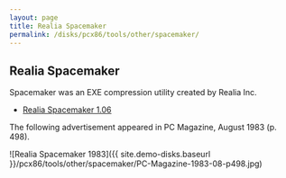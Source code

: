 ```yaml
---
layout: page
title: Realia Spacemaker
permalink: /disks/pcx86/tools/other/spacemaker/
---
```


Realia Spacemaker
-----------------

Spacemaker was an EXE compression utility created by Realia Inc.

* [Realia Spacemaker 1.06](1.06/)

The following advertisement appeared in PC Magazine, August 1983 (p. 498).

![Realia Spacemaker 1983]({{ site.demo-disks.baseurl }}/pcx86/tools/other/spacemaker/PC-Magazine-1983-08-p498.jpg)
